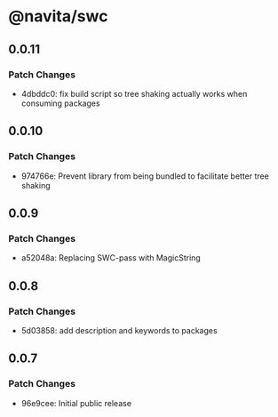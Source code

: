 # @navita/swc

## 0.0.11

### Patch Changes

- 4dbddc0: fix build script so tree shaking actually works when consuming packages

## 0.0.10

### Patch Changes

- 974766e: Prevent library from being bundled to facilitate better tree shaking

## 0.0.9

### Patch Changes

- a52048a: Replacing SWC-pass with MagicString

## 0.0.8

### Patch Changes

- 5d03858: add description and keywords to packages

## 0.0.7

### Patch Changes

- 96e9cee: Initial public release
